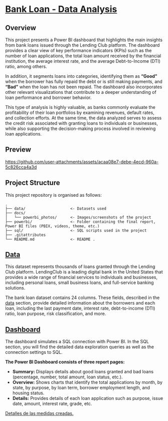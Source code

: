 # [Bank Loan - Data Analysis](https://app.powerbi.com/view?r=eyJrIjoiZDVjNWQ5MzYtMzA3Zi00ODYzLWE5YjUtMzhlZWY4NzZlZWQyIiwidCI6IjFlYmE0NDNmLTIzZTUtNDUzNC05MGQxLTA5NzZhYWJlODZhYyIsImMiOjR9 "Power BI link")

## Overview 

This project presents a Power BI dashboard that highlights the main insights from bank loans issued through the Lending Club platform. The dashboard provides a clear view of key performance indicators (KPIs) such as the number of loan applications, the total loan amount received by the financial institution, the average interest rate, and the average Debt-to-Income (DTI) ratio, among others.

In addition, it segments loans into categories, identifying them as **“Good”** when the borrower has fully repaid the debt or is still making payments, and **“Bad”** when the loan has not been repaid. The dashboard also incorporates other relevant visualizations that contribute to a deeper understanding of loan performance and borrower behavior.

This type of analysis is highly valuable, as banks commonly evaluate the profitability of their loan portfolios by examining revenues, default rates, and collection efforts. At the same time, the data analyzed serves to assess the credit risk associated with granting loans to individuals or businesses, while also supporting the decision-making process involved in reviewing loan applications.


## Preview

https://github.com/user-attachments/assets/acaa08e7-debe-4ecd-960a-5c826cca4a3d

## Project Structure

This project repository is organised as follows: 

```text
.
├── data/                    <- Datasets used
├── docs/
│   └── powerbi_photos/      <- Images/screenshots of the project
├── powerbi/                 <- Folder containing the final report, Power BI files (PBIX, videos, theme, etc.)
├── sql/                     <- SQL scripts used in the project
├── .gitattributes
└── README.md                <- README .
```

## [Data](https://github.com/Margaly-Flores/Bank-Loan-Analysis-PowerBI-SQL/blob/main/data/DATA_DESCRIPTION.md)
This dataset represents thousands of loans granted through the Lending Club platform. LendingClub is a leading digital bank in the United States that provides a wide range of financial services to individuals and businesses, including personal loans, small business loans, and full-service banking solutions.

The bank loan dataset contains 24 columns. These fields, described in the [data](https://github.com/Margaly-Flores/Bank-Loan-Analysis-PowerBI-SQL/blob/main/data/DATA_DESCRIPTION.md) section, provide detailed information about the borrowers and each loan, including the last payment date, interest rate, debt-to-income (DTI) ratio, loan purpose, risk classification, and more.


## [Dashboard](https://app.powerbi.com/view?r=eyJrIjoiZDVjNWQ5MzYtMzA3Zi00ODYzLWE5YjUtMzhlZWY4NzZlZWQyIiwidCI6IjFlYmE0NDNmLTIzZTUtNDUzNC05MGQxLTA5NzZhYWJlODZhYyIsImMiOjR9)
The dashboard simulates a SQL connection with Power BI. In the SQL section, you will find the detailed data exploration queries as well as the connection settings to SQL.

**The Power BI Dashboard consists of three report pages:**
+ **Summary:** Displays details about good loans granted and bad loans (percentage, number, total amount, loan status, etc.).  
+ **Overview:** Shows charts that identify the total applications by month, by state, by purpose, by loan term, borrower employment length, and housing status.
+ **Details:** Provides details of each loan application such as purpose, issue date, amount, interest rate, grade, etc.

[Detalles de las medidas creadas.](https://github.com/Margaly-Flores/Bank-Loan-Analysis-PowerBI-SQL/blob/main/powerbi/MEASURES.md) 
